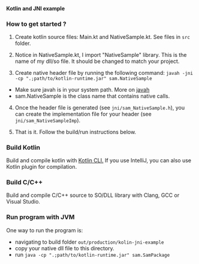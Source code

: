 #### Kotlin and JNI example

### How to get started ?
1) Create kotlin source files: Main.kt and NativeSample.kt. See files in ```src``` folder.

2) Notice in NativeSample.kt, I import "NativeSample" library. This is the name of my dll/so file. It should be changed to match your project.

3) Create native header file by running the following command:
```javah -jni -cp ".;path/to/kotlin-runtime.jar" sam.NativeSample```
* Make sure javah is in your system path. More on [javah](http://docs.oracle.com/javase/7/docs/technotes/tools/windows/javah.html)
* sam.NativeSample is the class name that contains native calls.

4) Once the header file is generated (see ```jni/sam_NativeSample.h```), you can create the implementation file for your header (see ```jni/sam_NativeSampleImp```).

5) That is it. Follow the build/run instructions below. 

### Build Kotlin
Build and compile kotlin with [Kotlin CLI.](https://github.com/JetBrains/kotlin/releases/tag/build-0.13.1514)
If you use IntelliJ, you can also use Kotlin plugin for compilation.

### Build C/C++
Build and compile C/C++ source to SO/DLL library with Clang, GCC or Visual Studio.

### Run program with JVM
One way to run the program is:
* navigating to build folder ```out/production/kolin-jni-example```
* copy your native dll file to this directory.
* run ```java -cp ".;path/to/kotlin-runtime.jar" sam.SamPackage```
    
